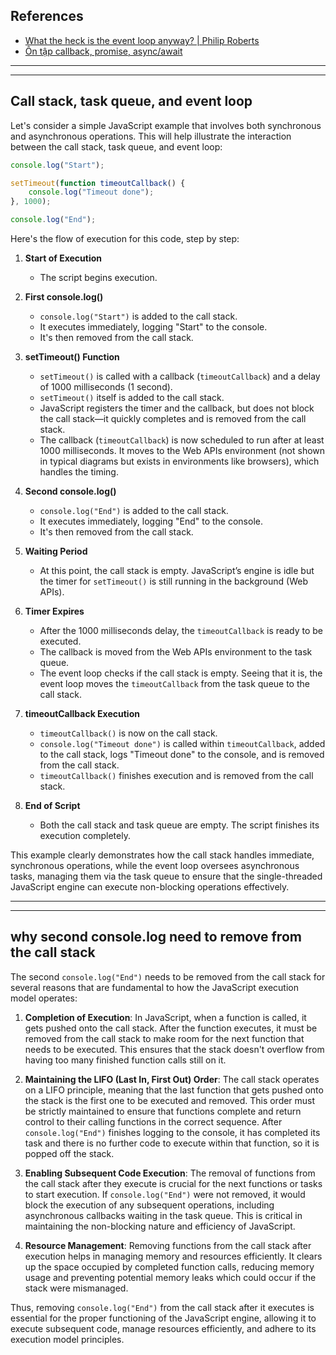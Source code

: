 ## References
- [What the heck is the event loop anyway? | Philip Roberts](https://www.youtube.com/watch?v=8aGhZQkoFbQ)
- [Ôn tập callback, promise, async/await](https://duthanhduoc.com/blog/on-tap-callback-promise-async-await)


----
----

##  Call stack, task queue, and event loop

Let's consider a simple JavaScript example that involves both synchronous and asynchronous operations. This will help illustrate the interaction between the call stack, task queue, and event loop:

```javascript
console.log("Start");

setTimeout(function timeoutCallback() {
    console.log("Timeout done");
}, 1000);

console.log("End");
```

Here's the flow of execution for this code, step by step:

1. **Start of Execution**
    - The script begins execution.

2. **First console.log()**
    - `console.log("Start")` is added to the call stack.
    - It executes immediately, logging "Start" to the console.
    - It's then removed from the call stack.

3. **setTimeout() Function**
    - `setTimeout()` is called with a callback (`timeoutCallback`) and a delay of 1000 milliseconds (1 second).
    - `setTimeout()` itself is added to the call stack.
    - JavaScript registers the timer and the callback, but does not block the call stack—it quickly completes and is removed from the call stack.
    - The callback (`timeoutCallback`) is now scheduled to run after at least 1000 milliseconds. It moves to the Web APIs environment (not shown in typical diagrams but exists in environments like browsers), which handles the timing.

4. **Second console.log()**
    - `console.log("End")` is added to the call stack.
    - It executes immediately, logging "End" to the console.
    - It's then removed from the call stack.

5. **Waiting Period**
    - At this point, the call stack is empty. JavaScript’s engine is idle but the timer for `setTimeout()` is still running in the background (Web APIs).

6. **Timer Expires**
    - After the 1000 milliseconds delay, the `timeoutCallback` is ready to be executed.
    - The callback is moved from the Web APIs environment to the task queue.
    - The event loop checks if the call stack is empty. Seeing that it is, the event loop moves the `timeoutCallback` from the task queue to the call stack.

7. **timeoutCallback Execution**
    - `timeoutCallback()` is now on the call stack.
    - `console.log("Timeout done")` is called within `timeoutCallback`, added to the call stack, logs "Timeout done" to the console, and is removed from the call stack.
    - `timeoutCallback()` finishes execution and is removed from the call stack.

8. **End of Script**
    - Both the call stack and task queue are empty. The script finishes its execution completely.

This example clearly demonstrates how the call stack handles immediate, synchronous operations, while the event loop oversees asynchronous tasks, managing them via the task queue to ensure that the single-threaded JavaScript engine can execute non-blocking operations effectively.


-----
-----

## why second console.log need to remove from the call stack

The second `console.log("End")` needs to be removed from the call stack for several reasons that are fundamental to how the JavaScript execution model operates:

1. **Completion of Execution**: In JavaScript, when a function is called, it gets pushed onto the call stack. After the function executes, it must be removed from the call stack to make room for the next function that needs to be executed. This ensures that the stack doesn't overflow from having too many finished function calls still on it.

2. **Maintaining the LIFO (Last In, First Out) Order**: The call stack operates on a LIFO principle, meaning that the last function that gets pushed onto the stack is the first one to be executed and removed. This order must be strictly maintained to ensure that functions complete and return control to their calling functions in the correct sequence. After `console.log("End")` finishes logging to the console, it has completed its task and there is no further code to execute within that function, so it is popped off the stack.

3. **Enabling Subsequent Code Execution**: The removal of functions from the call stack after they execute is crucial for the next functions or tasks to start execution. If `console.log("End")` were not removed, it would block the execution of any subsequent operations, including asynchronous callbacks waiting in the task queue. This is critical in maintaining the non-blocking nature and efficiency of JavaScript.

4. **Resource Management**: Removing functions from the call stack after execution helps in managing memory and resources efficiently. It clears up the space occupied by completed function calls, reducing memory usage and preventing potential memory leaks which could occur if the stack were mismanaged.

Thus, removing `console.log("End")` from the call stack after it executes is essential for the proper functioning of the JavaScript engine, allowing it to execute subsequent code, manage resources efficiently, and adhere to its execution model principles.